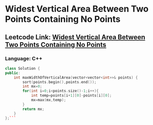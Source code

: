 # Widest Vertical Area Between Two Points Containing No Points

## Leetcode Link: [Widest Vertical Area Between Two Points Containing No Points](https://leetcode.com/problems/widest-vertical-area-between-two-points-containing-no-points/)
### Language: C++

```cpp
class Solution {
public:
    int maxWidthOfVerticalArea(vector<vector<int>>& points) {
        sort(points.begin(),points.end());
        int mx=0;
        for(int i=0;i<points.size()-1;i++){
            int temp=points[i+1][0]-points[i][0];
            mx=max(mx,temp);
        }
        return mx;
    }
};```



